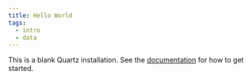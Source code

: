 ```yaml
---
title: Hello World
tags:
  - intro
  - data
---
```


This is a blank Quartz installation.
See the [documentation](https://quartz.jzhao.xyz) for how to get started.
